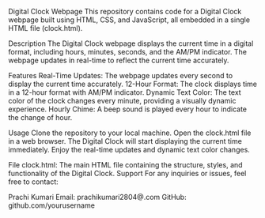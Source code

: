 Digital Clock Webpage
This repository contains code for a Digital Clock webpage built using HTML, CSS, and JavaScript, all embedded in a single HTML file (clock.html).

Description
The Digital Clock webpage displays the current time in a digital format, including hours, minutes, seconds, and the AM/PM indicator. The webpage updates in real-time to reflect the current time accurately.

Features
Real-Time Updates: The webpage updates every second to display the current time accurately.
12-Hour Format: The clock displays time in a 12-hour format with AM/PM indicator.
Dynamic Text Color: The text color of the clock changes every minute, providing a visually dynamic experience.
Hourly Chime: A beep sound is played every hour to indicate the change of hour.

Usage
Clone the repository to your local machine.
Open the clock.html file in a web browser.
The Digital Clock will start displaying the current time immediately.
Enjoy the real-time updates and dynamic text color changes.

File
clock.html: The main HTML file containing the structure, styles, and functionality of the Digital Clock.
Support
For any inquiries or issues, feel free to contact:

Prachi Kumari
Email: prachikumari2804@.com
GitHub: github.com/yourusername
